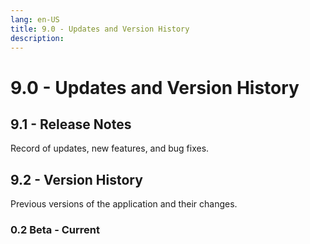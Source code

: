 ```yaml
---
lang: en-US
title: 9.0 - Updates and Version History
description:
---
```

# 9.0 - Updates and Version History

## 9.1 - Release Notes
Record of updates, new features, and bug fixes.

## 9.2 - Version History
Previous versions of the application and their changes.

### 0.2 Beta - Current
